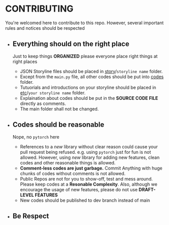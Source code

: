 
# CONTRIBUTING

You're welcomed here to contribute to this repo. However, several important rules and notices should be respected

- ## Everything should on the right place

  Just to keep things __ORGANIZED__ please everyone place right things at right places

  - JSON Storyline files should be placed in [story](/story/)/`storyline name` folder.
  - Except from the `main.py` file, all other codes should be put into [codes](/codes/) folder.
  - Tutuorials and introductions on your storyline should be placed in [etc](/etc/)/`your storyline name` folder.
  - Explaination about codes should be put in the __SOURCE CODE FILE__ directly as comments.
  - The main folder shall not be changed.

- ## Codes should be reasonable

  Nope, no `pytorch` here

  - References to a _new_ library without clear reason could cause your pull request being refused. e.g. using `pytorch` just for fun is not allowed. However, using _new_ library for adding new features, clean codes and other reasonable things is allowed.
  - __Comment-less codes are just garbage.__ Commit Anything with huge chunks of codes without comments is not allowed.
  - Public Repos are not for you to show-off, test and mess around. Please keep codes at a __Resonable Complexity__. Also, although we encourage the usage of new features, please do not use __DRAFT-LEVEL FEATURES__
  - New codes should be published to dev branch instead of main

- ## Be Respect
